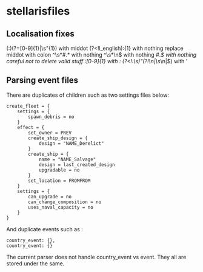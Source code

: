 # stellarisfiles

## Localisation fixes

(:)(?=[0-9]{1}|\s"{1}) with middot
(?<!l_english):{1} with nothing
replace middot with colon
^\s*#.* with nothing
^\s*\n$ with nothing
#.*$ with nothing careful not to delete valid stuff
:[0-9]{1} with :
(?<!:\s)"(?!\n|\s*\n|$) with '


## Parsing event files

There are duplicates of children such as two settings files below:

    create_fleet = {
        settings = {
            spawn_debris = no
        }
        effect = {
            set_owner = PREV
            create_ship_design = {
                design = "NAME_Derelict"
            }
            create_ship = {
                name = "NAME_Salvage"
                design = last_created_design
                upgradable = no
            }
            set_location = FROMFROM
        }
        settings = {
            can_upgrade = no
            can_change_composition = no
            uses_naval_capacity = no
        }
    }

And duplicate events such as :
  
    country_event: {},
    country_event: {}

The current parser does not handle country_event vs event. They all are stored under the same.